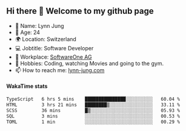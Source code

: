 ## Hi there 👋 Welcome to my github page

- 🧑 Name: Lynn Jung
- 🔞 Age: 24
- 🌍 Location: Switzerland
- 💻 Jobtitle: Software Developer
- 🏢 Workplace: [SoftwareOne AG](https://www.softwareone.com/)
- 💪 Hobbies: Coding, watching Movies and going to the gym.
- 📫 How to reach me: [lynn-jung.com](https://lynn-jung.com/)

#### WakaTime stats
<!--START_SECTION:waka-->

```txt
TypeScript   6 hrs 5 mins    ███████████████░░░░░░░░░░   60.04 %
HTML         3 hrs 21 mins   ████████▒░░░░░░░░░░░░░░░░   33.11 %
SCSS         36 mins         █▒░░░░░░░░░░░░░░░░░░░░░░░   05.93 %
SQL          3 mins          ░░░░░░░░░░░░░░░░░░░░░░░░░   00.53 %
TOML         1 min           ░░░░░░░░░░░░░░░░░░░░░░░░░   00.29 %
```

<!--END_SECTION:waka-->

[^1]: https://github.com/jstrieb/github-stats

